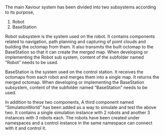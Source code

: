 The main Xaviour system has been divided into two subsystems according to its purpose,

1. Robot
2. BaseStation

Robot subsystem is the system used on the robot. It contains components related to navigation, path planning and capturing of point clouds and building the octomap from them. It also transmits the built octomap to the BaseStation so that it can create the merged map. When developing or implementing the Robot sub system, content of the subfolder named “Robot” needs to be used.

BaseStation is the system used on the control station. It receives the octomaps from each  robot and merges them into a single map. It returns the merged octomap. When developing or implementing the BaseStation subsystem, content of the subfolder named “BaseStation” needs to be used.

In addition to these two components, A third component named “SimulationWorld” has been added as a way to simulate and test the above two. It contains a single simulation instance with 2 robots and another 3 instances with 3 robots each. The robots have been created under namespaces and a control instance in the same namespace can connect with it and control it.
